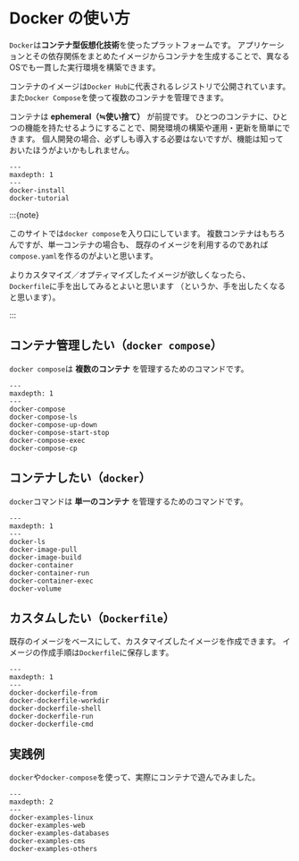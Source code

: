 # Docker の使い方

`Docker`は**コンテナ型仮想化技術**を使ったプラットフォームです。
アプリケーションとその依存関係をまとめたイメージからコンテナを生成することで、異なるOSでも一貫した実行環境を構築できます。

コンテナのイメージは`Docker Hub`に代表されるレジストリで公開されています。
また`Docker Compose`を使って複数のコンテナを管理できます。

コンテナは **ephemeral（≒使い捨て）** が前提です。
ひとつのコンテナに、ひとつの機能を持たせるようにすることで、開発環境の構築や運用・更新を簡単にできます。
個人開発の場合、必ずしも導入する必要はないですが、機能は知っておいたほうがよいかもしれません。


```{toctree}
---
maxdepth: 1
---
docker-install
docker-tutorial
```

:::{note}

このサイトでは`docker compose`を入り口にしています。
複数コンテナはもちろんですが、単一コンテナの場合も、
既存のイメージを利用するのであれば`compose.yaml`を作るのがよいと思います。

よりカスタマイズ／オプティマイズしたイメージが欲しくなったら、
`Dockerfile`に手を出してみるとよいと思います
（というか、手を出したくなると思います）。

:::

## コンテナ管理したい（`docker compose`）

`docker compose`は **複数のコンテナ** を管理するためのコマンドです。


```{toctree}
---
maxdepth: 1
---
docker-compose
docker-compose-ls
docker-compose-up-down
docker-compose-start-stop
docker-compose-exec
docker-compose-cp
```

## コンテナしたい（`docker`）

`docker`コマンドは **単一のコンテナ** を管理するためのコマンドです。

```{toctree}
---
maxdepth: 1
---
docker-ls
docker-image-pull
docker-image-build
docker-container
docker-container-run
docker-container-exec
docker-volume
```

## カスタムしたい（`Dockerfile`）

既存のイメージをベースにして、カスタマイズしたイメージを作成できます。
イメージの作成手順は`Dockerfile`に保存します。

```{toctree}
---
maxdepth: 1
---
docker-dockerfile-from
docker-dockerfile-workdir
docker-dockerfile-shell
docker-dockerfile-run
docker-dockerfile-cmd
```

## 実践例

``docker``や``docker-compose``を使って、実際にコンテナで遊んでみました。

```{toctree}
---
maxdepth: 2
---
docker-examples-linux
docker-examples-web
docker-examples-databases
docker-examples-cms
docker-examples-others
```
